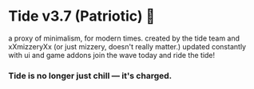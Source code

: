# Tide v3.7 (Patriotic) 🌊
a proxy of minimalism, for modern times.
created by the tide team and xXmizzeryXx (or just mizzery, doesn't really matter.)
updated constantly with ui and game addons
join the wave today and ride the tide!

<h3>Tide is no longer just chill — <strong>it's charged.</strong></h3>
